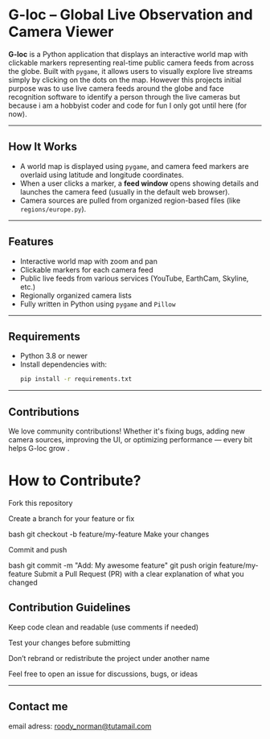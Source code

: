 #  G-loc – Global Live Observation and Camera Viewer

**G-loc** is a Python application that displays an interactive world map with clickable markers representing real-time public camera feeds from across the globe. Built with `pygame`, it allows users to visually explore live streams simply by clicking on the dots on the map. However this projects initial purpose was to use live camera feeds around the globe and face recognition software to identify a person through the live cameras but because i am a hobbyist coder and code for fun I only got until here (for now).

---

##  How It Works

- A world map is displayed using `pygame`, and camera feed markers are overlaid using latitude and longitude coordinates.
- When a user clicks a marker, a **feed window** opens showing details and launches the camera feed (usually in the default web browser).
- Camera sources are pulled from organized region-based files (like `regions/europe.py`).

---

##  Features

-  Interactive world map with zoom and pan
-  Clickable markers for each camera feed
-  Public live feeds from various services (YouTube, EarthCam, Skyline, etc.)
-  Regionally organized camera lists
-  Fully written in Python using `pygame` and `Pillow`

---

##  Requirements

- Python 3.8 or newer
- Install dependencies with:
  ```bash
  pip install -r requirements.txt

---

## Contributions 

We love community contributions! Whether it's fixing bugs, adding new camera sources, improving the UI, or optimizing performance — every bit helps G-loc grow .

# How to Contribute?

Fork this repository

Create a branch for your feature or fix

bash
git checkout -b feature/my-feature
Make your changes

Commit and push

bash
git commit -m "Add: My awesome feature"
git push origin feature/my-feature
Submit a Pull Request (PR) with a clear explanation of what you changed

## Contribution Guidelines

Keep code clean and readable (use comments if needed)

Test your changes before submitting

Don’t rebrand or redistribute the project under another name

Feel free to open an issue for discussions, bugs, or ideas

--- 

## Contact me 
email adress: roody_norman@tutamail.com


